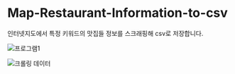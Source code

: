# Map-Restaurant-Information-to-csv
인터넷지도에서 특정 키워드의 맛집들 정보를 스크래핑해 csv로 저장합니다.


![프로그램1](https://user-images.githubusercontent.com/56577363/222972038-983c3680-0bef-46c2-9986-779faabe80cd.JPG)

![크롤링 데이터](https://user-images.githubusercontent.com/56577363/222972063-c749bd6c-9986-47f2-86a3-34bd3f0adfe5.JPG)
